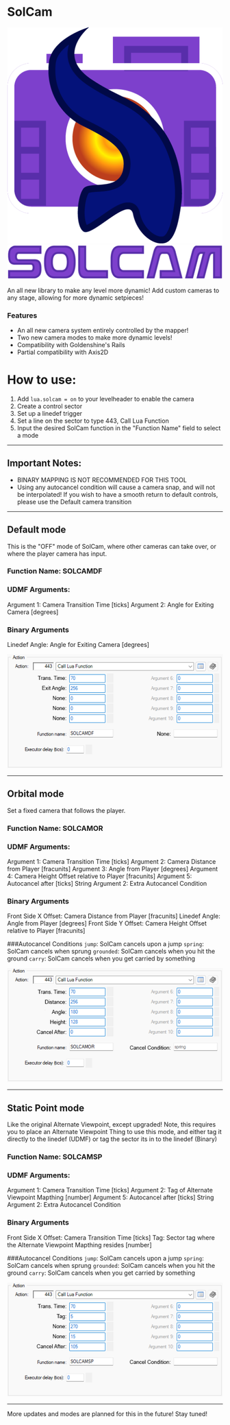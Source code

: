 # SolCam
![](https://github.com/Platinum-Jana-Sol/SolCam/blob/main/images/SolCamLogo-01.png?raw=true)
![](https://github.com/Platinum-Jana-Sol/SolCam/blob/main/images/SolCamText.png?raw=true)

An all new library to make any level more dynamic! Add custom cameras to any stage, allowing for more dynamic setpieces!

### Features

- An all new camera system entirely controlled by the mapper!
- Two new camera modes to make more dynamic levels!
- Compatibility with Goldenshine's Rails
- Partial compatibility with Axis2D


# How to use:
1. Add `lua.solcam = on`  to your levelheader to enable the camera
2. Create a control sector
3. Set up a linedef trigger
4. Set a line on the sector to type 443, Call Lua Function
5. Input the desired SolCam function in the "Function Name" field to select a mode
----

## Important Notes:
- BINARY MAPPING IS NOT RECOMMENDED FOR THIS TOOL
- Using any autocancel condition will cause a camera snap, and will not be interpolated! If you wish to have a smooth return to default controls, please use the Default camera transition
----

## Default mode
This is the "OFF" mode of SolCam, where other cameras can take over, or where the player camera has input.

### Function Name: SOLCAMDF
### UDMF Arguments:
Argument 1: Camera Transition Time [ticks]
Argument 2: Angle for Exiting Camera [degrees]

### Binary Arguments
Linedef Angle: Angle for Exiting Camera [degrees]

![](https://github.com/Platinum-Jana-Sol/SolCam/blob/main/images/DFArgs.png?raw=true)

----

## Orbital mode
Set a fixed camera that follows the player.

### Function Name: SOLCAMOR
### UDMF Arguments:
Argument 1: Camera Transition Time [ticks]
Argument 2: Camera Distance from Player [fracunits]
Argument 3: Angle from Player [degrees]
Argument 4: Camera Height Offset relative to Player [fracunits]
Argument 5: Autocancel after [ticks]
String Argument 2: Extra Autocancel Condition

### Binary Arguments
Front Side X Offset: Camera Distance from Player [fracunits]
Linedef Angle: Angle from Player [degrees]
Front Side Y Offset: Camera Height Offset relative to Player [fracunits]

###Autocancel Conditions
`jump`:  SolCam cancels upon a jump
`spring`: SolCam cancels when sprung
`grounded`: SolCam cancels when you hit the ground
`carry`: SolCam cancels when you get carried by something

![](https://github.com/Platinum-Jana-Sol/SolCam/blob/main/images/ORArgs.png?raw=true)

----

## Static Point mode
Like the original Alternate Viewpoint, except upgraded!
Note, this requires you to place an Alternate Viewpoint Thing to use this mode, and either tag it directly to the linedef (UDMF) or tag the sector its in to the linedef (Binary)

### Function Name: SOLCAMSP
### UDMF Arguments:
Argument 1: Camera Transition Time [ticks]
Argument 2: Tag of Alternate Viewpoint Mapthing [number]
Argument 5: Autocancel after [ticks]
String Argument 2: Extra Autocancel Condition

### Binary Arguments
Front Side X Offset: Camera Transition Time [ticks]
Tag: Sector tag where the Alternate Viewpoint Mapthing resides [number]

###Autocancel Conditions
`jump`:  SolCam cancels upon a jump
`spring`: SolCam cancels when sprung
`grounded`: SolCam cancels when you hit the ground
`carry`: SolCam cancels when you get carried by something

![](https://github.com/Platinum-Jana-Sol/SolCam/blob/main/images/SPArgs.png?raw=true)

----

More updates and modes are planned for this in the future! Stay tuned!
